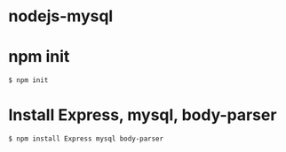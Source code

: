 # nodejs-mysql

# npm init
`$ npm init`

# Install Express, mysql, body-parser
`$ npm install Express mysql body-parser`